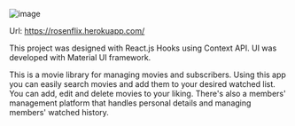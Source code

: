 ![image](https://user-images.githubusercontent.com/68274794/101204463-ecb01100-3674-11eb-881e-4986973bb759.png)

Url: https://rosenflix.herokuapp.com/

This project was designed with React.js Hooks using Context API. 
UI was developed with Material UI framework.

This is a movie library for managing movies and subscribers.
Using this app you can easily search movies and add them to your desired watched list. You can add, edit and delete movies to your liking.
There's also a members' management platform that handles personal details and managing members' watched history.



